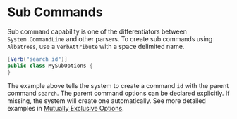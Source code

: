 # Sub Commands

Sub command capability is one of the differentiators between `System.CommandLine` and other parsers.  To create sub commands using `Albatross`, use a `VerbAttribute` with a space delimited name.  


```csharp
[Verb("search id")]
public class MySubOptions { 
}
```
The example above tells the system to create a command `id` with the parent command `search`.  The parent command options can be declared explicitly.  If missing, the system will create one automatically.  See more detailed examples in [Mutually Exclusive Options](./mutually-exclusive-options.md#the-new-way).


